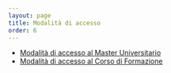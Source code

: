 ```yaml
---
layout: page
title: Modalità di accesso
order: 6
---
```


* [Modalità di accesso al Master Universitario](https://www.perform.unige.it/master/master-cybersecurity.html)
* [Modalità di accesso al Corso di Formazione](https://www.perform.unige.it/corsi/corso-cybersecurity.html)

